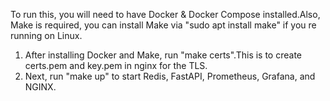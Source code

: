 To run this, you will need to have Docker & Docker Compose installed.Also, Make is required, you can install Make via "sudo apt install make" if you re running on Linux.
1. After installing Docker and Make, run "make certs".This is to create certs.pem and key.pem in nginx for the TLS.
2. Next, run "make up" to start Redis, FastAPI, Prometheus, Grafana, and NGINX.
